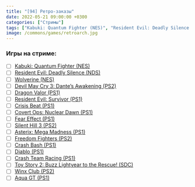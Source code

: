 ```yaml
---
title: "[94] Ретро-заказы"
date: 2022-05-21 09:00:00 +0300
categories: ["Стримы"]
tags: ["Kabuki: Quantum Fighter (NES)", "Resident Evil: Deadly Silence (NDS)", "Wolverine (NES)", "Devil May Cry 3: Dante’s Awakening (PS2)", "Dragon Valor (PS1)", "Resident Evil: Survivor (PS1)", "Crisis Beat (PS1)", "Covert Ops: Nuclear Dawn (PS1)", "Fear Effect (PS1)", "Silent Hill 3 (PS2)", "Asterix: Mega Madness (PS1)", "Freedom Fighters (PS2)", "Crash Bash (PS1)", "Diablo (PS1)", "Crash Team Racing (PS1)", "Toy Story 2: Buzz Lightyear to the Rescue! (SDC)", "Winx Club (PS2)", "Aqua GT (PS1)"]
image: /commons/games/retroarch.jpg
---
```


### Игры на стриме:
+ [ ] [Kabuki: Quantum Fighter (NES)](/tags/kabuki-quantum-fighter-nes)
+ [ ] [Resident Evil: Deadly Silence (NDS)](/tags/resident-evil-deadly-silence-nds)
+ [ ] [Wolverine (NES)](/tags/wolverine-nes)
+ [ ] [Devil May Cry 3: Dante’s Awakening (PS2)](/tags/devil-may-cry-3-dante-s-awakening-ps2)
+ [ ] [Dragon Valor (PS1)](/tags/dragon-valor-ps1)
+ [ ] [Resident Evil: Survivor (PS1)](/tags/resident-evil-survivor-ps1)
+ [ ] [Crisis Beat (PS1)](/tags/crisis-beat-ps1)
+ [ ] [Covert Ops: Nuclear Dawn (PS1)](/tags/covert-ops-nuclear-dawn-ps1)
+ [ ] [Fear Effect (PS1)](/tags/fear-effect-ps1)
+ [ ] [Silent Hill 3 (PS2)](/tags/silent-hill-3-ps2)
+ [ ] [Asterix: Mega Madness (PS1)](/tags/asterix-mega-madness-ps1)
+ [ ] [Freedom Fighters (PS2)](/tags/freedom-fighters-ps2)
+ [ ] [Crash Bash (PS1)](/tags/crash-bash-ps1)
+ [ ] [Diablo (PS1)](/tags/diablo-ps1)
+ [ ] [Crash Team Racing (PS1)](/tags/crash-team-racing-ps1)
+ [ ] [Toy Story 2: Buzz Lightyear to the Rescue! (SDC)](/tags/toy-story-2-buzz-lightyear-to-the-rescue-sdc)
+ [ ] [Winx Club (PS2)](/tags/winx-club-ps2)
+ [ ] [Aqua GT (PS1)](/tags/aqua-gt-ps1)
